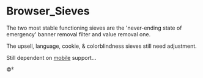 # Browser_Sieves
The two most stable functioning sieves are the 'never-ending state of emergency' banner removal filter and value removal one. 

The upsell, language, cookie, & colorblindness sieves still need adjustment.

Still dependent on [mobile](https://github.com/mozilla-mobile/reference-browser/discussions/2540#discussioncomment-7614646) support...

©²
